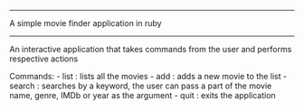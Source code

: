 ********************************************************************************************************
A simple movie finder application in ruby
********************************************************************************************************
An interactive application that takes commands from the user 
and performs respective actions

Commands:
	- list : lists all the movies
	- add : adds a new movie to the list
	- search : searches by a keyword, the user can pass a part of the movie name, genre, IMDb or year as the argument
	- quit : exits the application
	